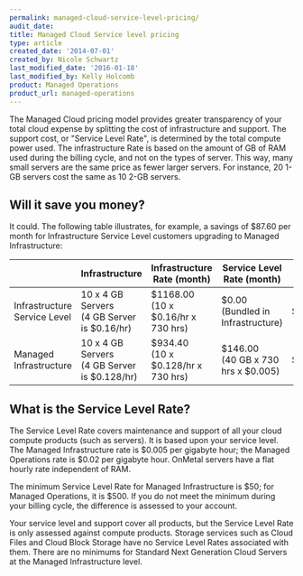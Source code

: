 ```yaml
---
permalink: managed-cloud-service-level-pricing/
audit_date:
title: Managed Cloud Service level pricing
type: article
created_date: '2014-07-01'
created_by: Nicole Schwartz
last_modified_date: '2016-01-18'
last_modified_by: Kelly Holcomb
product: Managed Operations
product_url: managed-operations
---
```


The Managed Cloud pricing model provides greater transparency of your total cloud expense by splitting the cost of infrastructure and support. The support cost, or "Service Level Rate", is determined by the total compute power used. The infrastructure Rate is based on the amount of GB of RAM used during the billing cycle, and not on the types of server. This way, many small servers are the same price as fewer larger servers. For instance, 20 1-GB servers cost the same as 10 2-GB servers.

## Will it save you money?

It could. The following table illustrates, for example, a savings of $87.60 per month for Infrastructure Service Level customers upgrading to Managed Infrastructure:

| | Infrastructure | Infrastructure Rate (month) | Service Level Rate (month) | Total |
| --- | --- | --- | --- | --- |
| Infrastructure Service Level | 10 x 4 GB Servers <br> (4 GB Server is $0.16/hr) | $1168.00  <br> (10 x $0.16/hr x 730 hrs) |  $0.00  <br> (Bundled in Infrastructure) | $1,168.00
| Managed Infrastructure | 10 x 4 GB Servers  <br> (4 GB Server is $0.128/hr) | $934.40  <br> (10 x $0.128/hr x 730 hrs) | $146.00 <br> (40 GB x 730 hrs x $0.005) |  $1,080.40

## What is the Service Level Rate?

The Service Level Rate covers maintenance and support of all your cloud compute products (such as servers). It is based upon your service level. The Managed Infrastructure rate is $0.005 per gigabyte hour; the Managed Operations rate is $0.02 per gigabyte hour. OnMetal servers have a flat hourly rate independent of RAM.

The minimum Service Level Rate for Managed Infrastructure is $50; for Managed Operations, it is $500. If you do not meet the minimum during your billing cycle, the difference is assessed to your account.

Your service level and support cover all products, but the Service Level Rate is only assessed against compute products. Storage services such as Cloud Files and Cloud Block Storage have no Service Level Rates associated with them. There are no minimums for Standard Next Generation Cloud Servers at the Managed Infrastructure level.
